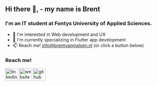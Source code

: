 ## Hi there 👋, - my name is Brent
### I'm an IT student at Fontys University of Applied Sciences.

- 👀 I'm interested in Web development and UX
- 🌱 I'm currently specializing in Flutter app development
- 📫 Reach me! info@brentvanmalsen.nl (or click a button below)


### Reach me!

[<img src='https://cdn.jsdelivr.net/npm/simple-icons@3.0.1/icons/linkedin.svg' alt='linkedin' height='40'>](https://www.linkedin.com/in/brentvanmalsen/) [<img src='https://cdn.jsdelivr.net/npm/simple-icons@3.0.1/icons/icloud.svg' alt='website' height='40'>](brentvanmalsen.nl) [<img src='https://cdn.jsdelivr.net/npm/simple-icons@3.0.1/icons/github.svg' alt='github' height='40'>](https://github.com/brentvanmalsen)  
